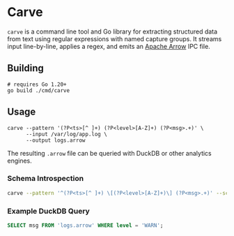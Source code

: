 # Carve

`carve` is a command line tool and Go library for extracting structured data from text using regular expressions with named capture groups. It streams input line-by-line, applies a regex, and emits an [Apache Arrow](https://arrow.apache.org/) IPC file.

## Building

```
# requires Go 1.20+
go build ./cmd/carve
```

## Usage

```
carve --pattern '(?P<ts>[^ ]+) (?P<level>[A-Z]+) (?P<msg>.+)' \
      --input /var/log/app.log \
      --output logs.arrow
```

The resulting `.arrow` file can be queried with DuckDB or other analytics engines.

### Schema Introspection

```bash
carve --pattern '^(?P<ts>[^ ]+) \[(?P<level>[A-Z]+)\] (?P<msg>.+)' --schema
```

### Example DuckDB Query

```sql
SELECT msg FROM 'logs.arrow' WHERE level = 'WARN';
```
